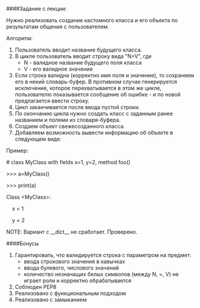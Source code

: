 ####Задание с лекции:

Нужно реализовать создание кастомного класса и его объекта по результатам общения с пользователем.

Алгоритм:
1. Пользователь вводит название будущего класса.
2. В цикле пользователь вводит строку вида "N=V", где
    * N - валидное название будущего поля класса
    * V - его валидное значение
3. Если строка валидна (корректно имя поля и значение), то сохраняем его в некий словарь-буфер.
   В противном случае генерируется исключение, которое перехватывается в этом же цикле, 
   пользователю показывается сообщение об ошибке - и по новой предлагается ввести строку.
4. Цикл заканчивается после ввода пустой строки.
5. По окончанию цикла нужно создать класс с заданным ранее названием и полями из словаря-буфера.
6. Создаем объект свежесозданного класса.
7. Добавляем возможность вывести информацию об объекте в следующем виде:

Пример:

\# class MyClass with fields x=1, y=2, method foo()

\>>> a=MyClass()

\>>> print(a)

Class \<MyClass\>:

&nbsp;&nbsp;&nbsp;&nbsp;x = 1

&nbsp;&nbsp;&nbsp;&nbsp;y = 2

NOTE: Вариант с \_\_dict\_\_ не сработает. Проверено.

####Бонусы

1. Гарантировать, что валидируется строка с параметром на предмет:
    * ввода строкового значения в кавычках
    * ввода булевого, числового значений
    * количество незначащих белых символов (между N, =, V) не играет роли и корректно обрабатывается
2. Соблюден РЕР8
3. Реализовано с функциональным подходом
4. Реализовано с замыканием

